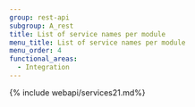 ```yaml
---
group: rest-api
subgroup: A_rest
title: List of service names per module
menu_title: List of service names per module
menu_order: 4
functional_areas:
  - Integration
---
```


{% include webapi/services21.md%}
